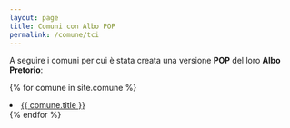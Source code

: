 ```yaml
---
layout: page
title: Comuni con Albo POP
permalink: /comune/tci
---
```


A seguire i comuni per cui è stata creata una versione **POP** del loro **Albo Pretorio**:

{% for comune in site.comune %}
  <li><a href="{{ site.baseurl }}{{ comune.url }}">{{ comune.title }}</a></li>
{% endfor %}